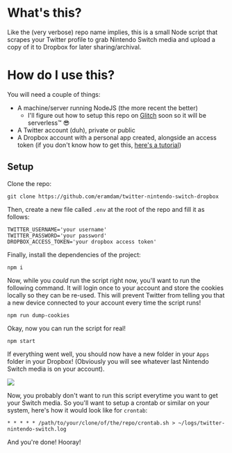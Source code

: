 # What's this?

Like the (very verbose) repo name implies, this is a small Node script that scrapes your Twitter profile to grab Nintendo Switch media and upload a copy of it to Dropbox for later sharing/archival.

# How do I use this?

You will need a couple of things:

- A machine/server running NodeJS (the more recent the better) 
  - I'll figure out how to setup this repo on [Glitch](https://glitch.com/) soon so it will be serverless™️ 😎
- A Twitter account (duh), private or public
- A Dropbox account with a personal app created, alongside an access token (if you don't know how to get this, [here's a tutorial](http://99rabbits.com/get-dropbox-access-token/))


## Setup

Clone the repo:

```
git clone https://github.com/eramdam/twitter-nintendo-switch-dropbox
```

Then, create a new file called `.env` at the root of the repo and fill it as follows:

```
TWITTER_USERNAME='your username'
TWITTER_PASSWORD='your password'
DROPBOX_ACCESS_TOKEN='your dropbox access token'
```

Finally, install the dependencies of the project:

```
npm i
```

Now, while you *could* run the script right now, you'll want to run the following command. It will login once to your account and store the cookies locally so they can be re-used. This will prevent Twitter from telling you that a new device connected to your account every time the script runs!

```
npm run dump-cookies
```

Okay, now you can run the script for real!

```
npm start
```

If everything went well, you should now have a new folder in your `Apps` folder in your Dropbox! (Obviously you will see whatever last Nintendo Switch media is on your account).

![](media/dropbox-screenshot.png)


Now, you probably don't want to run this script everytime you want to get your Switch media. So you'll want to setup a crontab or similar on your system, here's how it would look like for `crontab`:

```
* * * * * /path/to/your/clone/of/the/repo/crontab.sh > ~/logs/twitter-nintendo-switch.log
```

And you're done! Hooray!